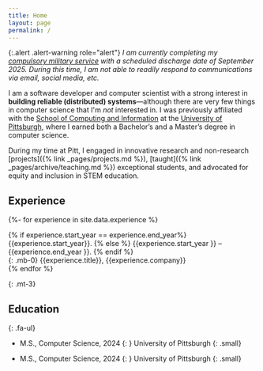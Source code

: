 ```yaml
---
title: Home
layout: page
permalink: /
---
```


{:.alert .alert-warning role="alert"}
_I am currently completing my [compulsory military service](https://en.wikipedia.org/wiki/Conscription_in_South_Korea) with a scheduled discharge date of September 2025. During this time, I am not able to readily respond to communications via email, social media, etc._

I am a software developer and computer scientist with a strong interest in **building reliable (distributed) systems**—although there are very few things in computer science that I'm _not_ interested in. I was previously affiliated with the [School of Computing and Information](https://sci.pitt.edu) at the [University of Pittsburgh](https://pitt.edu), where I earned both a Bachelor’s and a Master’s degree in computer science.

During my time at Pitt, I engaged in innovative research and non-research [projects]({% link _pages/projects.md %}), [taught]({% link _pages/archive/teaching.md %}) exceptional students, and advocated for equity and inclusion in STEM education.

## Experience

{%- for experience in site.data.experience %}

<div class="row">
  <div class="col fw-bold">
    {% if experience.start_year == experience.end_year%}
    {{experience.start_year}}.
    {% else %}
    {{experience.start_year }} – {{experience.end_year }}.
    {% endif %}
  </div>
  <div class="col-12 col-sm-9" markdown="1">{: .mb-0}
{{experience.title}}, {{experience.company}}
  </div>
</div>
{% endfor %}

{: .mt-3}

## Education

{: .fa-ul}

- <span class="fa-li fas fa-graduation-cap"></span> M.S., Computer Science, 2024
  {: }
  University of Pittsburgh
  {: .small}

- <span class="fa-li fas fa-graduation-cap"></span> M.S., Computer Science, 2024
  {: }
  University of Pittsburgh
  {: .small}
